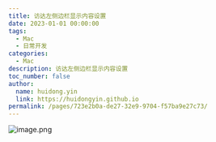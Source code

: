 ```yaml
---
title: 访达左侧边栏显示内容设置
date: 2023-01-01 00:00:00
tags:
  - Mac
  - 日常开发
categories:
  - Mac
description: 访达左侧边栏显示内容设置
toc_number: false
author:
  name: huidong.yin
  link: https://huidongyin.github.io
permalink: /pages/723e2b0a-de27-32e9-9704-f57ba9e27c73/
---
```


![image.png](/images/Mac/访达左侧边栏显示内容设置/img.png)
